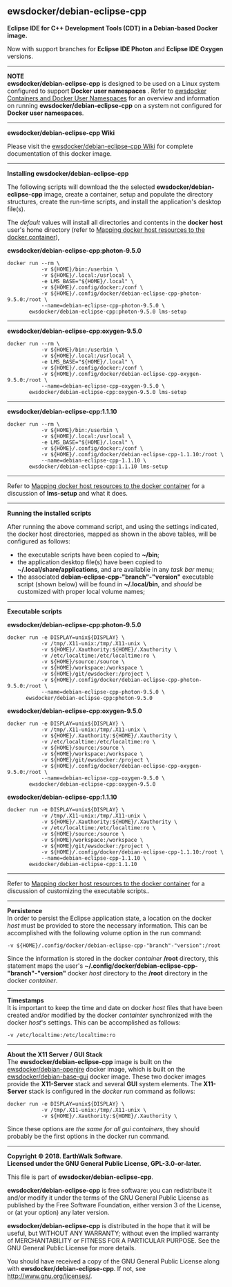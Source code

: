 ## ewsdocker/debian-eclipse-cpp  

**Eclipse IDE for C++ Development Tools (CDT) in a Debian-based Docker image.**  

Now with support branches for **Eclipse IDE Photon** and **Eclipse IDE Oxygen** versions.

____  

**NOTE**  
**ewsdocker/debian-eclipse-cpp** is designed to be used on a Linux system configured to support **Docker user namespaces** .  Refer to [ewsdocker Containers and Docker User Namespaces](https://github.com/ewsdocker/ewsdocker.github.io/wiki/UserNS-Overview) for an overview and information on running **ewsdocker/debian-eclipse-cpp** on a system not configured for **Docker user namespaces**.
____  

**ewsdocker/debian-eclipse-cpp Wiki**  

Please visit the [ewsdocker/debian-eclipse-cpp Wiki](https://github.com/ewsdocker/debian-eclipse-cpp/wiki/QuickStart) for complete documentation of this docker image.  
____  

**Installing ewsdocker/debian-eclipse-cpp**  

The following scripts will download the the selected **ewsdocker/debian-eclipse-cpp** image, create a container, setup and populate the directory structures, create the run-time scripts, and install the application's desktop file(s).  

The _default_ values will install all directories and contents in the **docker host** user's home directory (refer to [Mapping docker host resources to the docker container](https://github.com/ewsdocker/debian-eclipse-cpp/wiki/QuickStart#mapping)),  

**ewsdocker/debian-eclipse-cpp:photon-9.5.0**  
  
    docker run --rm \
               -v ${HOME}/bin:/userbin \
               -v ${HOME}/.local:/usrlocal \
               -e LMS_BASE="${HOME}/.local" \
               -v ${HOME}/.config/docker:/conf \
               -v ${HOME}/.config/docker/debian-eclipse-cpp-photon-9.5.0:/root \
               --name=debian-eclipse-cpp-photon-9.5.0 \
           ewsdocker/debian-eclipse-cpp:photon-9.5.0 lms-setup  

____  
  
**ewsdocker/debian-eclipse-cpp:oxygen-9.5.0**  
  
    docker run --rm \
               -v ${HOME}/bin:/userbin \
               -v ${HOME}/.local:/usrlocal \
               -e LMS_BASE="${HOME}/.local" \
               -v ${HOME}/.config/docker:/conf \
               -v ${HOME}/.config/docker/debian-eclipse-cpp-oxygen-9.5.0:/root \
               --name=debian-eclipse-cpp-oxygen-9.5.0 \
           ewsdocker/debian-eclipse-cpp:oxygen-9.5.0 lms-setup  

____  

**ewsdocker/debian-eclipse-cpp:1.1.10**  
  
    docker run --rm \
               -v ${HOME}/bin:/userbin \
               -v ${HOME}/.local:/usrlocal \
               -e LMS_BASE="${HOME}/.local" \
               -v ${HOME}/.config/docker:/conf \
               -v ${HOME}/.config/docker/debian-eclipse-cpp-1.1.10:/root \
               --name=debian-eclipse-cpp-1.1.10 \
           ewsdocker/debian-eclipse-cpp:1.1.10 lms-setup  

____  

Refer to [Mapping docker host resources to the docker container](https://github.com/ewsdocker/debian-eclipse-cpp/wiki/QuickStart#mapping) for a discussion of **lms-setup** and what it does.  

____  

**Running the installed scripts**

After running the above command script, and using the settings indicated, the docker host directories, mapped as shown in the above tables, will be configured as follows:

+ the executable scripts have been copied to **~/bin**;  
+ the application desktop file(s) have been copied to **~/.local/share/applications**, and are availablie in any _task bar_ menu;  
+ the associated **debian-eclipse-cpp-"branch"-"version"** executable script (shown below) will be found in **~/.local/bin**, and _should_ be customized with proper local volume names;  

____  

**Executable scripts**  

**ewsdocker/debian-eclipse-cpp:photon-9.5.0**
  
    docker run -e DISPLAY=unix${DISPLAY} \
               -v /tmp/.X11-unix:/tmp/.X11-unix \
               -v ${HOME}/.Xauthority:${HOME}/.Xauthority \
               -v /etc/localtime:/etc/localtime:ro \
               -v ${HOME}/source:/source \
               -v ${HOME}/workspace:/workspace \
               -v ${HOME}/git/ewsdocker:/project \
               -v ${HOME}/.config/docker/debian-eclipse-cpp-photon-9.5.0:/root \
               --name=debian-eclipse-cpp-photon-9.5.0 \
          ewsdocker/debian-eclipse-cpp:photon-9.5.0  

**ewsdocker/debian-eclipse-cpp:oxygen-9.5.0**
  
    docker run -e DISPLAY=unix${DISPLAY} \
               -v /tmp/.X11-unix:/tmp/.X11-unix \
               -v ${HOME}/.Xauthority:${HOME}/.Xauthority \
               -v /etc/localtime:/etc/localtime:ro \
               -v ${HOME}/source:/source \
               -v ${HOME}/workspace:/workspace \
               -v ${HOME}/git/ewsdocker:/project \
               -v ${HOME}/.config/docker/debian-eclipse-cpp-oxygen-9.5.0:/root \
               --name=debian-eclipse-cpp-oxygen-9.5.0 \
           ewsdocker/debian-eclipse-cpp:oxygen-9.5.0  

**ewsdocker/debian-eclipse-cpp:1.1.10**
  
    docker run -e DISPLAY=unix${DISPLAY} \
               -v /tmp/.X11-unix:/tmp/.X11-unix \
               -v ${HOME}/.Xauthority:${HOME}/.Xauthority \
               -v /etc/localtime:/etc/localtime:ro \
               -v ${HOME}/source:/source \
               -v ${HOME}/workspace:/workspace \
               -v ${HOME}/git/ewsdocker:/project \
               -v ${HOME}/.config/docker/debian-eclipse-cpp-1.1.10:/root \
               --name=debian-eclipse-cpp-1.1.10 \
           ewsdocker/debian-eclipse-cpp:1.1.10  
____  
Refer to [Mapping docker host resources to the docker container](https://github.com/ewsdocker/debian-eclipse-cpp/wiki/QuickStart#mapping) for a discussion of customizing the executable scripts..  

____  

**Persistence**  
In order to persist the Eclipse application state, a location on the docker _host_ must be provided to store the necessary information.  This can be accomplished with the following volume option in the run command:

    -v ${HOME}/.config/docker/debian-eclipse-cpp-"branch"-"version":/root  

Since the information is stored in the docker _container_ **/root** directory, this statement maps the user's **~/.config/docker/debian-eclipse-cpp-"branch"-"version"** docker _host_ directory to the **/root** directory in the docker _container_.  
____  
**Timestamps**  
It is important to keep the time and date on docker _host_ files that have been created and/or modified by the docker _containter_ synchronized with the docker _host_'s settings. This can be accomplished as follows:

    -v /etc/localtime:/etc/localtime:ro  

____  
**About the X11 Server / GUI Stack**  
The **ewsdocker/debian-eclipse-cpp** image is built on the [ewsdocker/debian-openjre](https://github.com/ewsdocker/debian-openjre/wiki) docker image, which is built on the [ewsdocker/debian-base-gui](https://github.com/ewsdocker/debian-base-gui/wiki) docker image. These two docker images provide the **X11-Server** stack and several **GUI** system elements.  The **X11-Server** stack is configured in the _docker run_ command as follows:

    docker run -e DISPLAY=unix${DISPLAY} \
               -v /tmp/.X11-unix:/tmp/.X11-unix \
               -v ${HOME}/.Xauthority:${HOME}/.Xauthority \

Since these options are _the same for all gui containers_, they should probably be the first options in the docker run command.  

____  

**Copyright © 2018. EarthWalk Software.**  
**Licensed under the GNU General Public License, GPL-3.0-or-later.**  

This file is part of **ewsdocker/debian-eclipse-cpp**.  

**ewsdocker/debian-eclipse-cpp** is free software: you can redistribute 
it and/or modify it under the terms of the GNU General Public License 
as published by the Free Software Foundation, either version 3 of the 
License, or (at your option) any later version.  

**ewsdocker/debian-eclipse-cpp** is distributed in the hope that it will 
be useful, but WITHOUT ANY WARRANTY; without even the implied warranty 
of MERCHANTABILITY or FITNESS FOR A PARTICULAR PURPOSE.  See the
GNU General Public License for more details.  

You should have received a copy of the GNU General Public License
along with **ewsdocker/debian-eclipse-cpp**.  If not, see 
<http://www.gnu.org/licenses/>.  

